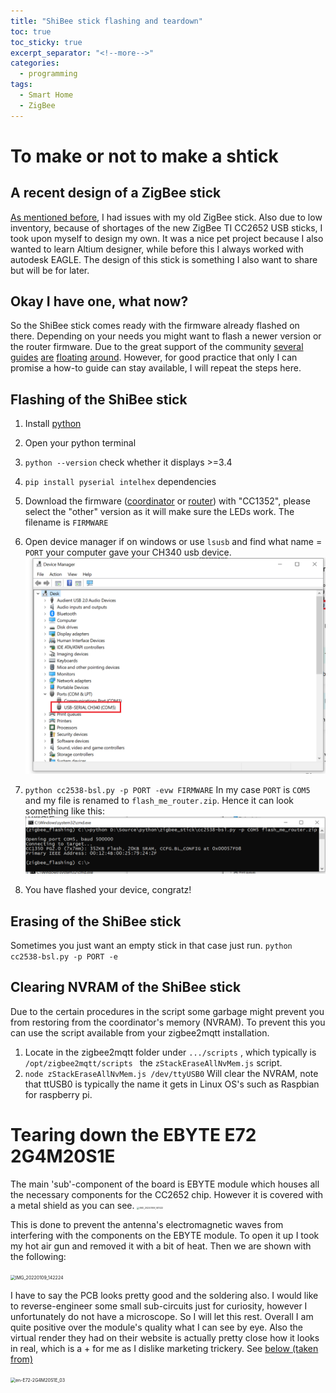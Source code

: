 ```yaml
---
title: "ShiBee stick flashing and teardown"
toc: true
toc_sticky: true
excerpt_separator: "<!--more-->"
categories:
  - programming
tags:
  - Smart Home
  - ZigBee
---
```


# To make or not to make a shtick

## A recent design of a ZigBee stick

[As mentioned before](https://shiko.nl/programming/espeasy-restart/), I had issues with my old ZigBee stick. Also due to low inventory, because of shortages of the new ZigBee TI CC2652  USB sticks, I took upon myself to design my own. It was a nice pet project because I also wanted to learn Altium designer, while before this I always worked with autodesk EAGLE. The design of this stick is something I also want to share but will be for later.

## Okay I have one, what now?

So the ShiBee stick comes ready with the firmware already flashed on there. Depending on your needs you might want to flash a newer version or the router firmware. Due to the great support of the community [several](https://slae.sh/projects/cc2652/#flashing) [guides](https://electrolama.com/radio-docs/#step-3-flash-the-firmware-on-your-stick) [are](https://github.com/egony/cc2652p_E72-2G4M20S1E/wiki/Flashing-EN) [floating](https://zig-star.com/radio-docs/flash-cc-bsl/) [around](https://circuitsetup.us/product/usb-zigbee-stick-z-stack-coordinator/). However, for good practice that only I can promise a how-to guide can stay available, I will repeat the steps here.

## Flashing of the ShiBee stick

1. Install [python](https://www.python.org/downloads/)

2. Open your python terminal

3. `python --version` check whether it displays >=3.4

4. `pip install pyserial intelhex` dependencies

5. Download the firmware ([coordinator](https://github.com/Koenkk/Z-Stack-firmware/tree/master/coordinator/Z-Stack_3.x.0/bin) or [router](https://github.com/Koenkk/Z-Stack-firmware/tree/master/router/Z-Stack_3.x.0/bin)) with "CC1352", please select the "other" version as it will make sure the LEDs work. The filename is `FIRMWARE`

6. Open device manager if on windows or use `lsusb` and find what name = `PORT`  your computer gave your CH340 usb device. <img src="https://raw.githubusercontent.com/shikon/cloudimg/master/typora/image-20220109181945934.png" alt="image-20220109181945934" style="zoom:50%;" />

7. `python cc2538-bsl.py -p PORT -evw FIRMWARE` In my case `PORT` is `COM5` and my file is renamed to `flash_me_router.zip`. Hence it can look something like this: ![image-20220109182437609](https://raw.githubusercontent.com/shikon/cloudimg/master/typora/image-20220109182437609.png)

8. You have flashed your device, congratz!

   

## Erasing of the ShiBee stick

Sometimes you just want an empty stick in that case just run.
```python cc2538-bsl.py -p PORT -e```

## Clearing NVRAM of the ShiBee stick

Due to the certain procedures in the script some garbage might prevent you from restoring from the coordinator's memory (NVRAM). To prevent this you can use the script available from your zigbee2mqtt installation. 

1. Locate in the zigbee2mqtt folder under `.../scripts` , which typically is `/opt/zigbee2mqtt/scripts `  the `zStackEraseAllNvMem.js` script.
2. `node zStackEraseAllNvMem.js /dev/ttyUSB0` Will clear the NVRAM, note that ttUSB0 is typically the name it gets in Linux OS's such as Raspbian for raspberry pi.

# Tearing down the EBYTE E72 2G4M20S1E

The main 'sub'-component of the board is EBYTE module which houses all the necessary components for the CC2652 chip. However it is covered with a metal shield as you can see. <img src="https://raw.githubusercontent.com/shikon/cloudimg/master/typora/IMG_20220109_141322.jpg" alt="IMG_20220109_141322" style="zoom: 25%;" />

This is done to prevent the antenna's electromagnetic waves from interfering with the components on the EBYTE module. To open it up I took my hot air gun and removed it with a bit of heat. Then we are shown with the following:

<img src="https://raw.githubusercontent.com/shikon/cloudimg/master/typora/IMG_20220109_142224.jpg" alt="IMG_20220109_142224" style="zoom: 50%;" />

I have to say the PCB looks pretty good and the soldering also. I would like to reverse-engineer some small sub-circuits just for curiosity, however I unfortunately do not have a microscope. So I will let this rest. Overall I am quite positive over the module's quality what I can see by eye. Also the virtual render they had on their website is actually pretty close how it looks in real, which is a + for me as I dislike marketing trickery. See [below (taken from)](https://www.ebyte.com/en/product-view-news.html?id=1002)

<img src="https://www.ebyte.com/Uploadfiles/Picture/2020-7-8/202078180423939.jpg" alt="en-E72-2G4M20S1E_03" style="zoom: 50%;" />